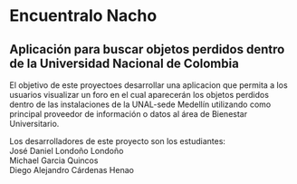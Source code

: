 # Encuentralo Nacho
## Aplicación para buscar objetos perdidos dentro de la Universidad Nacional de Colombia

El objetivo  de este proyectoes desarrollar una aplicacion que permita a los usuarios visualizar un foro en el cual aparecerán los objetos 
perdidos dentro de las instalaciones de la UNAL-sede Medellín utilizando como principal proveedor de información o datos al área de Bienestar Universitario.



Los desarrolladores de este proyecto son los estudiantes:<br>
José Daniel Londoño Londoño <br>
Michael Garcia Quincos <br>
Diego Alejandro Cárdenas Henao
